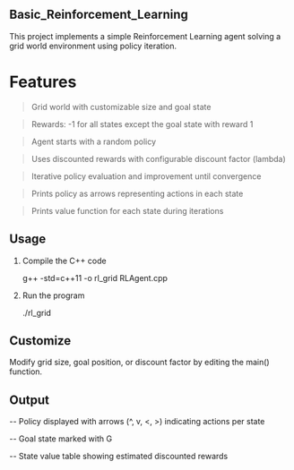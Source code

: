 ## Basic_Reinforcement_Learning

This project implements a simple Reinforcement Learning agent solving a grid world environment using policy iteration.

# Features

>Grid world with customizable size and goal state

>Rewards: -1 for all states except the goal state with reward 1

>Agent starts with a random policy

>Uses discounted rewards with configurable discount factor (lambda)

>Iterative policy evaluation and improvement until convergence

>Prints policy as arrows representing actions in each state

>Prints value function for each state during iterations


## Usage

1. Compile the C++ code
   
    g++ -std=c++11 -o rl_grid  RLAgent.cpp

2. Run the program

    ./rl_grid

## Customize

Modify grid size, goal position, or discount factor by editing the main() function.

## Output

-- Policy displayed with arrows (^, v, <, >) indicating actions per state

-- Goal state marked with G

-- State value table showing estimated discounted rewards
